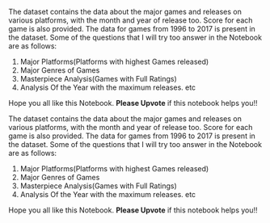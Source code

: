 The dataset contains the data about the major games and releases on various platforms, with the month and year of release too. Score for each game is also provided. The data for games from 1996 to 2017 is present in the dataset. Some of the questions that I will try too answer in the Notebook are as follows:

 1. Major Platforms(Platforms with highest Games released)
 2. Major Genres of Games
 3. Masterpiece Analysis(Games with Full Ratings)
 4. Analysis Of the Year with the maximum releases.  etc

Hope you all like this Notebook. **Please Upvote** if this notebook helps you!!

The dataset contains the data about the major games and releases on various platforms, with the month and year of release too. Score for each game is also provided. The data for games from 1996 to 2017 is present in the dataset. Some of the questions that I will try too answer in the Notebook are as follows:

 1. Major Platforms(Platforms with highest Games released)
 2. Major Genres of Games
 3. Masterpiece Analysis(Games with Full Ratings)
 4. Analysis Of the Year with the maximum releases.  etc

Hope you all like this Notebook. **Please Upvote** if this notebook helps you!!